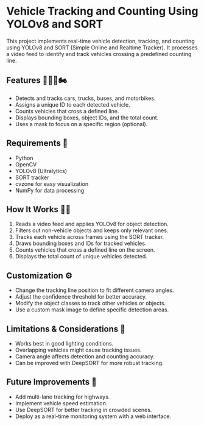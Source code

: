# Vehicle Tracking and Counting Using YOLOv8 and SORT

This project implements real-time vehicle detection, tracking, and counting using YOLOv8 and SORT (Simple Online and Realtime Tracker). It processes a video feed to identify and track vehicles crossing a predefined counting line.

## Features 🚗🚛🚌🏍️
- Detects and tracks cars, trucks, buses, and motorbikes.
- Assigns a unique ID to each detected vehicle.
- Counts vehicles that cross a defined line.
- Displays bounding boxes, object IDs, and the total count.
- Uses a mask to focus on a specific region (optional).

## Requirements 📌
- Python
- OpenCV
- YOLOv8 (Ultralytics)
- SORT tracker
- cvzone for easy visualization
- NumPy for data processing

## How It Works 🏃‍♂️
1. Reads a video feed and applies YOLOv8 for object detection.
2. Filters out non-vehicle objects and keeps only relevant ones.
3. Tracks each vehicle across frames using the SORT tracker.
4. Draws bounding boxes and IDs for tracked vehicles.
5. Counts vehicles that cross a defined line on the screen.
6. Displays the total count of unique vehicles detected.

## Customization ⚙️
- Change the tracking line position to fit different camera angles.
- Adjust the confidence threshold for better accuracy.
- Modify the object classes to track other vehicles or objects.
- Use a custom mask image to define specific detection areas.

## Limitations & Considerations 🚦
- Works best in good lighting conditions.
- Overlapping vehicles might cause tracking issues.
- Camera angle affects detection and counting accuracy.
- Can be improved with DeepSORT for more robust tracking.

## Future Improvements 🚀
- Add multi-lane tracking for highways.
- Implement vehicle speed estimation.
- Use DeepSORT for better tracking in crowded scenes.
- Deploy as a real-time monitoring system with a web interface.
